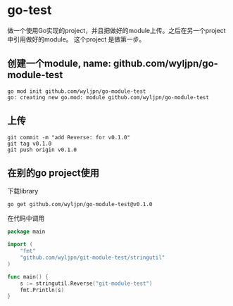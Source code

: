 # go-test
做一个使用Go实现的project，并且把做好的module上传。之后在另一个project中引用做好的module。
这个project
是做第一步。

## 创建一个module,  name: github.com/wyljpn/go-module-test
```shell
go mod init github.com/wyljpn/go-module-test
go: creating new go.mod: module github.com/wyljpn/go-module-test
```

## 上传
```shell
git commit -m "add Reverse: for v0.1.0"
git tag v0.1.0
git push origin v0.1.0
```

## 在别的go project使用
下载library
```shell
go get github.com/wyljpn/go-module-test@v0.1.0
```

在代码中调用
```go
package main

import (
	"fmt"
	"github.com/wyljpn/git-module-test/stringutil"
)

func main() {
	s := stringutil.Reverse("git-module-test")
	fmt.Println(s)
}

```



